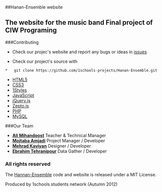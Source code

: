 ##Hanan-Ensemble website

The website for the music band
Final project of CIW Programing
-----------------------
###Contributing

* Check our projec's website and report any bugs or ideas in [issues](https://github.com/1schools-projects/Hanan-Ensemble/issues)

* Check our project's source with
```
*   git clone https://github.com/1schools-projects/Hanan-Ensemble.git
```


* [HTML5](http://ali.md/wiki/html5)
* [CSS3](http://ali.md/css3ref)
* [1Styles](http://ali.md/1styles)
* [JavaScript](http://ali.md/wiki/javascript)
* [jQuery.js](http://ali.md/jquery.js)
* [Zepto.js](http://ali.md/zepto.js)
* [PHP](http://ali.md/php/)
* [MySQL](http://ali.md/wiki/mysql)




###Our Team
* [**Ali Mihandoost**](http://github.com/AliMD) Teacher & Technical Manager
* [**Mojtaba Amjadi**](https://github.com/mojiAm) Project Manager / Developer
* [**Mehrad Kaviyan**](https://github.com/mkdesign) Designer / Developer
* [**Ebrahim Tehranipour**](https://github.com/etp1711) Data Gather / Developer


### All rights reserved ###
The [Hannan-Ensemble](http://www.hananensemble.ir) code and website is released under a MIT License.

Produced by 1schools students network (Autumn 2012)
